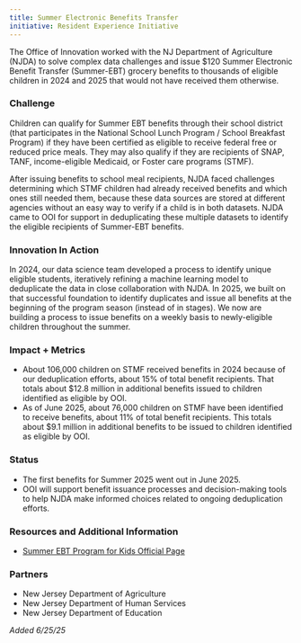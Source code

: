 ```yaml
---
title: Summer Electronic Benefits Transfer
initiative: Resident Experience Initiative
---
```


The Office of Innovation worked with the NJ Department of Agriculture (NJDA) to solve complex data challenges and issue $120 Summer Electronic Benefit Transfer (Summer-EBT) grocery benefits to thousands of eligible children in 2024 and 2025 that would not have received them otherwise.

### Challenge

Children can qualify for Summer EBT benefits through their school district (that participates in the National School Lunch Program / School Breakfast Program) if they have been certified as eligible to receive federal free or reduced price meals. They may also qualify if they are recipients of SNAP, TANF, income-eligible Medicaid, or Foster care programs (STMF). 

After issuing benefits to school meal recipients, NJDA faced challenges determining which STMF children had already received benefits and which ones still needed them, because these data sources are stored at different agencies without an easy way to verify if a child is in both datasets. NJDA came to OOI for support in deduplicating these multiple datasets to identify the eligible recipients of Summer-EBT benefits.

### Innovation In Action

In 2024, our data science team developed a process to identify unique eligible students, iteratively refining a machine learning model to deduplicate the data in close collaboration with NJDA. In 2025, we built on that successful foundation to identify duplicates and issue all benefits at the beginning of the program season (instead of in stages). We now are building a process to issue benefits on a weekly basis to newly-eligible children throughout the summer.

### Impact \+ Metrics

* About 106,000 children on STMF received benefits in 2024 because of our deduplication efforts, about 15% of total benefit recipients. That totals about $12.8 million in additional benefits issued to children identified as eligible by OOI.
* As of June 2025, about 76,000 children on STMF have been identified to receive benefits, about 11% of total benefit recipients. This totals about $9.1 million in additional benefits to be issued to children identified as eligible by OOI.

### Status

* The first benefits for Summer 2025 went out in June 2025. 
* OOI will support benefit issuance processes and decision-making tools to help NJDA make informed choices related to ongoing deduplication efforts.

### Resources and Additional Information

* [Summer EBT Program for Kids Official Page](https://www.nj.gov/summerebt/)

### Partners

* New Jersey Department of Agriculture
* New Jersey Department of Human Services
* New Jersey Department of Education

*Added 6/25/25*







